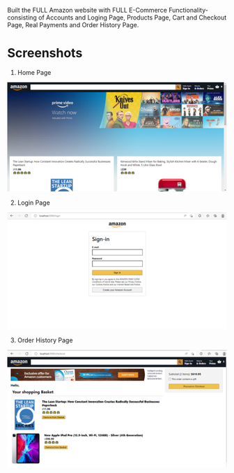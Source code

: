 Built the FULL Amazon website with FULL E-Commerce Functionality- consisting of Accounts and Loging Page, Products Page, Cart and Checkout Page, Real Payments and Order History Page.


# Screenshots
1. Home Page

![Home Page](https://github.com/harikrishna8121999/amazon-clone1/blob/master/amazon-clone%20images/Home-page.png)

2. Login Page

![Login Page](https://github.com/harikrishna8121999/amazon-clone1/blob/master/amazon-clone%20images/Login-page.png)

3. Order History Page

![Order History Page](https://github.com/harikrishna8121999/amazon-clone1/blob/master/amazon-clone%20images/Order-page.png)
